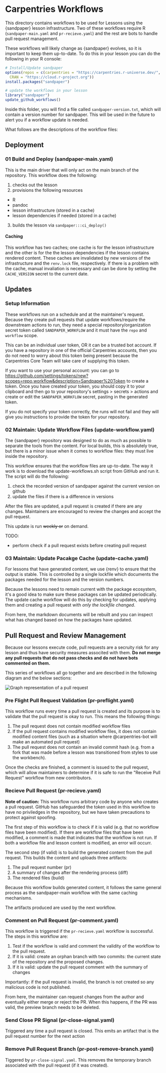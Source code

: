 # Carpentries Workflows

This directory contains workflows to be used for Lessons using the {sandpaper}
lesson infrastructure. Two of these workflows require R (`sandpaper-main.yaml`
and `pr-recieve.yaml`) and the rest are bots to handle pull request management.

These workflows will likely change as {sandpaper} evolves, so it is important to
keep them up-to-date. To do this in your lesson you can do the following in your
R console:

```r
# Install/Update sandpaper
options(repos = c(carpentries = "https://carpentries.r-universe.dev/", 
  CRAN = "https://cloud.r-project.org"))
install.packages("sandpaper")

# update the workflows in your lesson
library("sandpaper")
update_github_workflows()
```

Inside this folder, you will find a file called `sandpaper-version.txt`, which
will contain a version number for sandpaper. This will be used in the future to
alert you if a workflow update is needed.

What follows are the descriptions of the workflow files:

## Deployment

### 01 Build and Deploy (sandpaper-main.yaml)

This is the main driver that will only act on the main branch of the repository.
This workflow does the following:

 1. checks out the lesson
 2. provisions the following resources
   - R
   - pandoc
   - lesson infrastructure (stored in a cache)
   - lesson dependencies if needed (stored in a cache)
 3. builds the lesson via `sandpaper:::ci_deploy()`

#### Caching

This workflow has two caches; one cache is for the lesson infrastructure and 
the other is for the the lesson dependencies if the lesson contains rendered
content. These caches are invalidated by new versions of the infrastructure and
the `renv.lock` file, respectively. If there is a problem with the cache, 
manual invaliation is necessary and can be done by setting the `CACHE_VERSION`
secret to the current date.

## Updates

### Setup Information

These workflows run on a schedule and at the maintainer's request. Because they
create pull requests that update workflows/require the downstream actions to run,
they need a special repository/organization secret token called 
`SANDPAPER_WORKFLOW` and it must have the `repo` and `workflow` scope. 

This can be an individual user token, OR it can be a trusted bot account. If you
have a repository in one of the official Carpentries accounts, then you do not
need to worry about this token being present because the Carpentries Core Team
will take care of supplying this token.

If you want to use your personal account: you can go to 
<https://github.com/settings/tokens/new?scopes=repo,workflow&description=Sandpaper%20Token>
to create a token. Once you have created your token, you should copy it to your
clipboard and then go to your repository's settings > secrets > actions and
create or edit the `SANDPAPER_WORKFLOW` secret, pasting in the generated token.

If you do not specify your token correctly, the runs will not fail and they will
give you instructions to provide the token for your repository. 

### 02 Maintain: Update Workflow Files (update-workflow.yaml)

The {sandpaper} repository was designed to do as much as possible to separate 
the tools from the content. For local builds, this is absolutely true, but 
there is a minor issue when it comes to workflow files: they must live inside 
the repository. 

This workflow ensures that the workflow files are up-to-date. The way it work is
to download the update-workflows.sh script from GitHub and run it. The script 
will do the following:

1. check the recorded version of sandpaper against the current version on github
2. update the files if there is a difference in versions

After the files are updated, a pull request is created if there are any changes.
Maintainers are encouraged to review the changes and accept the pull request.

This update is run ~~weekly or~~ on demand.

TODO: 
  - perform check if a pull request exists before creating pull request

### 03 Maintain: Update Pacakge Cache (update-cache.yaml)

For lessons that have generated content, we use {renv} to ensure that the output
is stable. This is controlled by a single lockfile which documents the packages
needed for the lesson and the version numbers.

Because the lessons need to remain current with the package ecosystem, it's a
good idea to make sure these packages can be updated periodically. The 
update cache workflow will do this by checking for updates, applying them and
creating a pull request with _only the lockfile changed_. 

From here, the markdown documents will be rebuilt and you can inspect what has
changed based on how the packages have updated. 

## Pull Request and Review Management

Because our lessons execute code, pull requests are a secruity risk for any
lesson and thus have security measures associted with them. **Do not merge any
pull requests that do not pass checks and do not have bots commented on them.**

This series of workflows all go together and are described in the following 
diagram and the below sections:

![Graph representation of a pull request](https://carpentries.github.io/sandpaper/articles/img/pr-flow.dot.svg)

### Pre Flight Pull Request Validation (pr-preflight.yaml)

This workflow runs every time a pull request is created and its purpose is to
validate that the pull request is okay to run. This means the following things:

1. The pull request does not contain modified workflow files
2. If the pull request contains modified workflow files, it does not contain 
   modified content files (such as a situation where @carpentries-bot will
   make an automated pull request)
3. The pull request does not contain an invalid commit hash (e.g. from a fork
   that was made before a lesson was transitioned from styles to use the
   workbench).

Once the checks are finished, a comment is issued to the pull request, which 
will allow maintainers to determine if it is safe to run the 
"Receive Pull Request" workflow from new contributors.

### Recieve Pull Request (pr-recieve.yaml)

**Note of caution:** This workflow runs arbitrary code by anyone who creates a
pull request. GitHub has safeguarded the token used in this workflow to have no
priviledges in the repository, but we have taken precautions to protect against
spoofing.

The first step of this workflow is to check if it is valid (e.g. that no
workflow files have been modified). If there are workflow files that have been
modified, a comment is made that indicates that the workflow is not run. If 
both a workflow file and lesson content is modified, an error will occurr.

The second step (if valid) is to build the generated content from the pull
request. This builds the content and uploads three artifacts:

1. The pull request number (pr)
2. A summary of changes after the rendering process (diff)
3. The rendered files (build)

Because this workflow builds generated content, it follows the same general 
process as the sandpaper-main workflow with the same caching mechanisms.

The artifacts produced are used by the next workflow.

### Comment on Pull Request (pr-comment.yaml)

This workflow is triggered if the `pr-recieve.yaml` workflow is successful.
The steps in this workflow are:

1. Test if the workflow is valid and comment the validity of the workflow to the
   pull request.
2. If it is valid: create an orphan branch with two commits: the current state
   of the repository and the proposed changes.
3. If it is valid: update the pull request comment with the summary of changes

Importantly: if the pull request is invalid, the branch is not created so any
malicious code is not published. 

From here, the maintainer can request changes from the author and eventually 
either merge or reject the PR. When this happens, if the PR was valid, the 
preview branch needs to be deleted. 

### Send Close PR Signal (pr-close-signal.yaml)

Triggered any time a pull request is closed. This emits an artifact that is the
pull request number for the next action

### Remove Pull Request Branch (pr-post-remove-branch.yaml)

Tiggered by `pr-close-signal.yaml`. This removes the temporary branch associated with
the pull request (if it was created).
